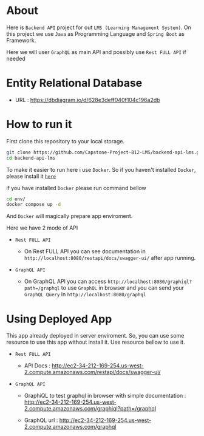 # About

Here is `Backend API` project for out `LMS (Learning Management System)`. On this project we use `Java` as Programming Language and `Spring Boot` as Framework.

Here we will user `GraphQL` as main API and possibly use `Rest FULL API`
if needed

# Entity Relational Database

- URL : https://dbdiagram.io/d/628e3deff040f104c196a2db

# How to run it

First clone this repository to your local storage.

```sh
git clone https://github.com/Capstone-Project-B12-LMS/backend-api-lms.git
cd backend-api-lms
```

To make it easier to run here i use `Docker`. So if you haven't installed `Docker`, please install it [`here`](https://docs.docker.com/desktop/)

if you have installed `Docker` please run command bellow

```sh
cd env/
docker compose up -d
```

And `Docker` will magically prepare app enviroment.

Here we have 2 mode of API

- `Rest FULL API`

  - On Rest FULL API you can see documentation in `http://localhost:8080/restapi/docs/swagger-ui/` after app running.

- `GraphQL API`

  - On GraphQL API you can access `http://localhost:8080/graphiql?path=/graphql` to use `GraphQL` in browser and you can send your `GraphQL Query` in `http://localhost:8080/graphql`

# Using Deployed App

This app already deployed in server enviroment. So, you can use some resource to use this app without install it.
Use resource bellow to use it.

- `Rest FULL API`

  - API Docs : http://ec2-34-212-169-254.us-west-2.compute.amazonaws.com/restapi/docs/swagger-ui/

- `GraphQL API`

  - GraphiQL to test graphql in browser with simple documentation : http://ec2-34-212-169-254.us-west-2.compute.amazonaws.com/graphiql?path=/graphql

  - GraphQL url : http://ec2-34-212-169-254.us-west-2.compute.amazonaws.com/graphql
